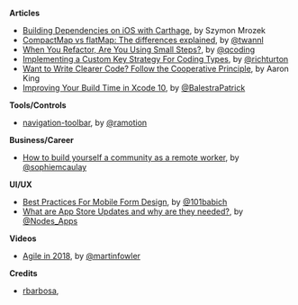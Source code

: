 **Articles**

* [Building Dependencies on iOS with Carthage](https://appunite.com/blog/dependencies-ios-carthage), by Szymon Mrozek
* [CompactMap vs flatMap: The differences explained](https://www.avanderlee.com/swift/compactmap-flatmap-differences-explained/), by [@twannl](https://twitter.com/twannl)
* [When You Refactor, Are You Using Small Steps?](https://qualitycoding.org/refactor-small-steps/), by [@qcoding](https://twitter.com/qcoding)
* [Implementing a Custom Key Strategy For Coding Types](https://martiancraft.com/blog/2018/08/Implementing-custom-key-strategy-for-coding-types/), by [@richturton](https://twitter.com/richturton)
* [Want to Write Clearer Code? Follow the Cooperative Principle](https://spin.atomicobject.com/2018/08/25/cooperative-principle-software/), by Aaron King
* [Improving Your Build Time in Xcode 10](https://patrickbalestra.com/blog/2018/08/27/improving-your-build-time-in-xcode-10.html), by [@BalestraPatrick](https://twitter.com/BalestraPatrick)


**Tools/Controls**

* [navigation-toolbar](https://github.com/Ramotion/navigation-toolbar), by [@ramotion](https://twitter.com/ramotion)

**Business/Career**

* [How to build yourself a community as a remote worker](https://www.invisionapp.com/blog/build-community-remote-worker/), by [@sophiemcaulay](https://twitter.com/sophiemcaulay)

**UI/UX**

* [Best Practices For Mobile Form Design](https://www.smashingmagazine.com/2018/08/best-practices-for-mobile-form-design/), by [@101babich](https://twitter.com/101babich)
* [What are App Store Updates and why are they needed?](https://www.nodesagency.com/why-are-app-store-updates-needed/), by [@Nodes_Apps](https://twitter.com/Nodes_Apps)

**Videos**

* [Agile in 2018](https://www.infoq.com/presentations/agile-2018), by [@martinfowler](https://twitter.com/martinfowler)

**Credits**

* [rbarbosa](https://github.com/rbarbosa),
